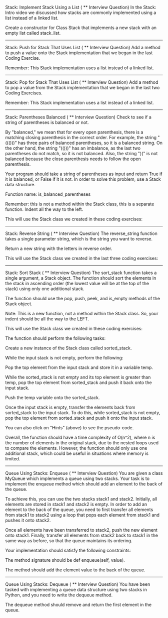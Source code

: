 Stack: Implement Stack Using a List ( ** Interview Question)
In the Stack: Intro video we discussed how stacks are commonly implemented using a list instead of a linked list.

Create a constructor for Class Stack that implements a new stack with an empty list called stack_list.

___
Stack: Push for Stack That Uses List ( ** Interview Question)
Add a method to push a value onto the Stack implementation that we began in the last Coding Exercise.

Remember: This Stack implementation uses a list instead of a linked list.

---
Stack: Pop for Stack That Uses List ( ** Interview Question)
Add a method to pop a value from the Stack implementation that we began in the last two Coding Exercises.

Remember: This Stack implementation uses a list instead of a linked list.

---
Stack: Parentheses Balanced ( ** Interview Question)
Check to see if a string of parentheses is balanced or not.

By "balanced," we mean that for every open parenthesis, there is a matching closing parenthesis in the correct order. For example, the string "((()))" has three pairs of balanced parentheses, so it is a balanced string. On the other hand, the string "(()))" has an imbalance, as the last two parentheses do not match, so it is not balanced.  Also, the string ")(" is not balanced because the close parenthesis needs to follow the open parenthesis.

Your program should take a string of parentheses as input and return True if it is balanced, or False if it is not. In order to solve this problem, use a Stack data structure.

Function name:
is_balanced_parentheses

Remember: this is not a method within the Stack class, this is a separate function.  Indent all the way to the left.



This will use the Stack class we created in these coding exercises:

---
Stack: Reverse String ( ** Interview Question)
The reverse_string function takes a single parameter string, which is the string you want to reverse.

Return a new string with the letters in reverse order.

This will use the Stack class we created in the last three coding exercises:

---
Stack: Sort Stack ( ** Interview Question)
The sort_stack function takes a single argument, a Stack object.  The function should sort the elements in the stack in ascending order (the lowest value will be at the top of the stack) using only one additional stack. 

The function should use the pop, push, peek, and is_empty methods of the Stack object.

Note: This is a new function, not a method within the Stack class. So, your indent should be all the way to the LEFT.

This will use the Stack class we created in these coding exercises:



The function should perform the following tasks:

Create a new instance of the Stack class called sorted_stack.

While the input stack is not empty, perform the following:

Pop the top element from the input stack and store it in a variable temp.

While the sorted_stack is not empty and its top element is greater than temp, pop the top element from sorted_stack and push it back onto the input stack.

Push the temp variable onto the sorted_stack.

Once the input stack is empty, transfer the elements back from sorted_stack to the input stack. To do this, while sorted_stack is not empty, pop the top element from sorted_stack and push it onto the input stack.



You can also click on "Hints" (above) to see the pseudo-code.

Overall, the function should have a time complexity of O(n^2), where n is the number of elements in the original stack, due to the nested loops used to compare the elements.  However, the function should only use one additional stack, which could be useful in situations where memory is limited.

---
Queue Using Stacks: Enqueue ( ** Interview Question)
You are given a class MyQueue which implements a queue using two stacks. Your task is to implement the enqueue method which should add an element to the back of the queue.

To achieve this, you can use the two stacks stack1 and stack2. Initially, all elements are stored in stack1 and stack2 is empty. In order to add an element to the back of the queue, you need to first transfer all elements from stack1 to stack2 using a loop that pops each element from stack1 and pushes it onto stack2.

Once all elements have been transferred to stack2, push the new element onto stack1. Finally, transfer all elements from stack2 back to stack1 in the same way as before, so that the queue maintains its ordering.

Your implementation should satisfy the following constraints:



The method signature should be def enqueue(self, value).

The method should add the element value to the back of the queue.

---
Queue Using Stacks: Dequeue ( ** Interview Question)
You have been tasked with implementing a queue data structure using two stacks in Python, and you need to write the dequeue method.

The dequeue method should remove and return the first element in the queue.